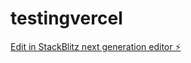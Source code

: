 # testingvercel

[Edit in StackBlitz next generation editor ⚡️](https://stackblitz.com/~/github.com/casperarmani/testingvercel)